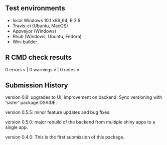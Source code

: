 ## Test environments

* local Windows 10.1 x86_64, R 3.6
* Travis-ci (Ubuntu, MacOS) 
* Appveyor (Windows)
* Rhub (Windows, Ubuntu, Fedora)
* Win-builder 


## R CMD check results

0 errors v | 0 warnings v | 0 notes v


## Submission History

version 0.8: upgrades to UI, improvement on backend. Sync versioning with 'sister' package DSAIDE.

version 0.5.5: minor feature updates and bug fixes.

version 0.5.0: major rebuild of the backend from multiple shiny apps to a single app.

version 0.4.0: This is the first submission of this package.
